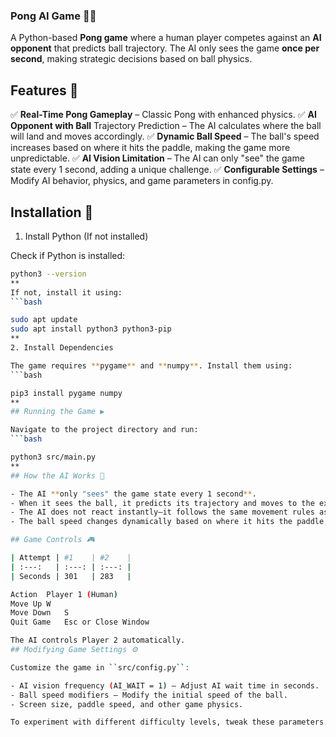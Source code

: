 ### Pong AI Game 🏓🤖

A Python-based **Pong game** where a human player competes against an **AI opponent** that predicts ball trajectory. The AI only sees the game **once per second**, making strategic decisions based on ball physics.

## Features 🚀

✅ **Real-Time Pong Gameplay** – Classic Pong with enhanced physics.
✅ **AI Opponent with Ball** Trajectory Prediction – The AI calculates where the ball will land and moves accordingly.
✅ **Dynamic Ball Speed** – The ball's speed increases based on where it hits the paddle, making the game more unpredictable.
✅ **AI Vision Limitation** – The AI can only "see" the game state every 1 second, adding a unique challenge.
✅ **Configurable Settings** – Modify AI behavior, physics, and game parameters in config.py.
## Installation 🔧
1. Install Python (If not installed)

Check if Python is installed:
```bash
python3 --version
**
If not, install it using:
```bash

sudo apt update
sudo apt install python3 python3-pip
**
2. Install Dependencies

The game requires **pygame** and **numpy**. Install them using:
```bash

pip3 install pygame numpy
**
## Running the Game ▶️

Navigate to the project directory and run:
```bash

python3 src/main.py
**
## How the AI Works 🧠

- The AI **only "sees" the game state every 1 second**.
- When it sees the ball, it predicts its trajectory and moves to the expected impact position.
- The AI does not react instantly—it follows the same movement rules as a human player.
- The ball speed changes dynamically based on where it hits the paddle, making trajectory prediction harder.

## Game Controls 🎮

| Attempt | #1    | #2    |
| :---:   | :---: | :---: |
| Seconds | 301   | 283   |

Action	Player 1 (Human)
Move Up	W
Move Down	S
Quit Game	Esc or Close Window

The AI controls Player 2 automatically.
## Modifying Game Settings ⚙️

Customize the game in ``src/config.py``:

- AI vision frequency (AI_WAIT = 1) – Adjust AI wait time in seconds.
- Ball speed modifiers – Modify the initial speed of the ball.
- Screen size, paddle speed, and other game physics.

To experiment with different difficulty levels, tweak these parameters!